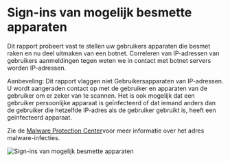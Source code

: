 <properties
    pageTitle="Sign-ins van mogelijk besmette apparaten"
    description="Een rapport met teken in de pogingen die zijn uitgevoerd door apparaten waarop sommige malware (schadelijke software) kan worden uitgevoerd."
    services="active-directory"
    documentationCenter=""
    authors="SSalahAhmed"
    manager="gchander"
    editor=""/>

<tags
    ms.service="active-directory"
    ms.workload="identity"
    ms.tgt_pltfrm="na"
    ms.devlang="na"
    ms.topic="article"
    ms.date="03/04/2016"
    ms.author="saah;kenhoff"/>


# <a name="sign-ins-from-possibly-infected-devices"></a>Sign-ins van mogelijk besmette apparaten
Dit rapport probeert vast te stellen uw gebruikers apparaten die besmet raken en nu deel uitmaken van een botnet. Correleren van IP-adressen van gebruikers aanmeldingen tegen weten we in contact met botnet servers worden IP-adressen.

Aanbeveling: Dit rapport vlaggen niet Gebruikersapparaten van IP-adressen. U wordt aangeraden contact op met de gebruiker en apparaten van de gebruiker om er zeker van te scannen. Het is ook mogelijk dat een gebruiker persoonlijke apparaat is geïnfecteerd of dat iemand anders dan de gebruiker die hetzelfde IP-adres als de gebruiker gebruikt is, heeft een geïnfecteerd apparaat.

Zie de [Malware Protection Center](http://go.microsoft.com/fwlink/?linkid=335773)voor meer informatie over het adres malware-infecties.

![Sign-ins van mogelijk besmette apparaten](./media/active-directory-reporting-sign-ins-from-possibly-infected-devices/signInsFromPossiblyInfectedDevices.PNG)
